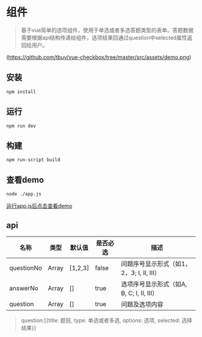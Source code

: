# 组件

> 基于vue简单的选项组件，使用于单选或者多选答题类型的表单。答题数据需要根据api结构传递给组件，选项结果回通过question中selected属性返回给用户。

(https://github.com/tbuy/vue-checkbox/tree/master/src/assets/demo.png)

## 安装

```
npm install
```

## 运行

```
npm run dev
```

## 构建

```
npm run-script build
```

## 查看demo

```
node ./app.js
```

[运行app.js后点击查看demo](http://localhost:3000/#/)


## api

名称 | 类型 | 默认值 | 是否必选 | 描述
---|--- |--- |--- | ---
questionNo | Array | [1,2,3] | false | 问题序号显示形式（如1，2，3; I, II, III）
answerNo | Array | [] | true | 选项序号显示形式（如A, B, C; I, II, III）
question | Array | [] | true | 问题及选项内容

> question:[{title: 题目, type: 单选或者多选, options: 选项, selected: 选择结果}]
